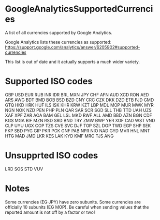 # GoogleAnalyticsSupportedCurrencies
A list of all currencies supported by Google Analytics.

Google Analytics lists these currencies as supported:
https://support.google.com/analytics/answer/6205902#supported-currencies

This list is out of date and it actually supports a much wider variety.

# Supported ISO codes
GBP
USD
EUR
RUB
INR
IDR
BRL
MXN
JPY
CHF
AFN
AUD
XCD
RON
AED
ARS
AWG
BDT
BMD
BOB
BSD
BZD
CNY
CRC
CZK
DKK
DZD
ETB
FJD
GMD
GTQ
HKD
HRK
HUF
ILS
ISK
KHR
KRW
KZT
LBP
MDL
MOP
MUR
MWK
MYR
NGN
NOK
NZD
PEN
PHP
PLN
QAR
SAR
SCR
SGD
SLL
THB
TTD
UAH
UZS
XAF
XPF
ZAR
AOA
BAM
GEL
LSL
MKD
RWF
ALL
AMD
BBD
AZN
BGN
CDF
KGS
MGA
BIF
MZN
RSD
SRD
BND
TRY
ZMW
BWP
YER
XOF
CAD
WST
VND
CLP
UYU
UGX
COP
TZS
CVE
SVC
DJF
TOP
SZL
DOP
TWD
EGP
SHP
SEK
FKP
SBD
PYG
GIP
PKR
PGK
GNF
PAB
NPR
NIO
NAD
GYD
MVR
HNL
MNT
HTG
MAD
JMD
LKR
KES
LAK
KYD
KMF
MRO
TJS
ANG

# Unsupprted ISO codes
LRD
SOS
STD
VUV

# Notes
Some currencies (EG JPY) have zero subunits.  Some currencies are officially 10 subunits (EG MOP).  Be careful when sending values that the reported amount is not off by a factor or two!
